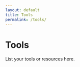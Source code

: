 ```yaml
---
layout: default
title: Tools
permalink: /tools/
---
```


# Tools

List your tools or resources here.
